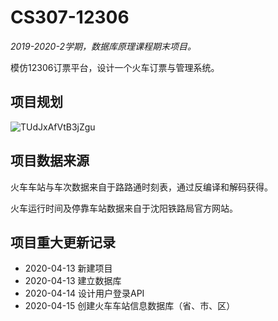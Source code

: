 # CS307-12306
*2019-2020-2学期，数据库原理课程期末项目。*

模仿12306订票平台，设计一个火车订票与管理系统。

## 项目规划
![TUdJxAfVtB3jZgu](https://i.loli.net/2020/04/14/TUdJxAfVtB3jZgu.jpg)

## 项目数据来源
火车车站与车次数据来自于路路通时刻表，通过反编译和解码获得。

火车运行时间及停靠车站数据来自于沈阳铁路局官方网站。

## 项目重大更新记录
* 2020-04-13 新建项目
* 2020-04-13 建立数据库
* 2020-04-14 设计用户登录API
* 2020-04-15 创建火车车站信息数据库（省、市、区）